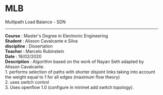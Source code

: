 # MLB
Multipath Load Balance - SDN

---

**Course**          : Master's Degree in Electronic Engineering  
**Student**         : Alisson Cavalcante e Silva  
**discipline**      : Dissertation  
**Teacher**         : Marcelo Rubinstein  
**Date**            : 18/02/2020  
**Description**     : Algorithm based on the work of Nayan Seth adapted by Alisson Cavalcante.  
                         1. performs selection of paths with shorter disjoint links taking into account the weight equal to 1 for all   edges (maximum flow theory)  
                         2. uses switch control  
                         3. Uses openflow 1.0 (configure in mininet add switch topology).  

